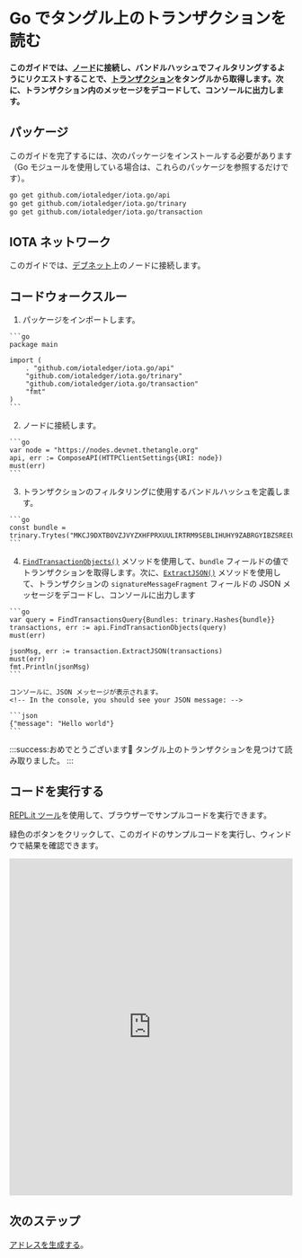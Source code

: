 # Go でタングル上のトランザクションを読む
<!-- # Read transactions on the Tangle in Go -->

**このガイドでは、[ノード](root://getting-started/0.1/network/nodes.md)に接続し、バンドルハッシュでフィルタリングするようにリクエストすることで、[トランザクション](root://getting-started/0.1/transactions/transactions.md)をタングルから取得します。次に、トランザクション内のメッセージをデコードして、コンソールに出力します。**
<!-- **In this guide, you get [transactions](root://getting-started/0.1/transactions/transactions.md) from the Tangle by connecting to a [node](root://getting-started/0.1/network/nodes.md) and asking it to filter them by their bundle hash. Then, you decode the message in the transaction and print it to the console.** -->

## パッケージ
<!-- ## Packages -->

このガイドを完了するには、次のパッケージをインストールする必要があります（Go モジュールを使用している場合は、これらのパッケージを参照するだけです）。
<!-- To complete this guide, you need to install the following packages (if you're using Go modules, you just need to reference these packages): -->

```bash
go get github.com/iotaledger/iota.go/api
go get github.com/iotaledger/iota.go/trinary
go get github.com/iotaledger/iota.go/transaction
```

## IOTA ネットワーク
<!-- ## IOTA network -->

このガイドでは、[デブネット](root://getting-started/0.1/network/iota-networks.md#devnet)上のノードに接続します。
<!-- In this guide, we connect to a node on the [Devnet](root://getting-started/0.1/network/iota-networks.md#devnet). -->

## コードウォークスルー
<!-- ## Code walkthrough -->

1. パッケージをインポートします。
  <!-- 1. Import the packages -->

    ```go
    package main

    import (
        . "github.com/iotaledger/iota.go/api"
        "github.com/iotaledger/iota.go/trinary"
        "github.com/iotaledger/iota.go/transaction"
        "fmt"
    )
    ```

2. ノードに接続します。
  <!-- 2. Connect to a node -->

    ```go
    var node = "https://nodes.devnet.thetangle.org"
    api, err := ComposeAPI(HTTPClientSettings{URI: node})
    must(err)
    ```

3. トランザクションのフィルタリングに使用するバンドルハッシュを定義します。
  <!-- 3. Define the bundle hash that you want to use to filter transactions -->

    ```go
    const bundle = trinary.Trytes("MKCJ9DXTBOVZJVYZXHFPRXUULIRTRM9SEBLIHUHY9ZABRGYIBZSREEUENDKRVIYFKHBTTKWGHXZZJPZYA")
    ```

4. [`FindTransactionObjects()`](https://github.com/iotaledger/iota.go/blob/master/.docs/iota.go/reference/api_find_transaction_objects.md) メソッドを使用して、`bundle` フィールドの値でトランザクションを取得します。次に、[`ExtractJSON()`](https://github.com/iotaledger/iota.go/blob/master/.docs/iota.go/reference/transaction_extract_j_s_o_n.md) メソッドを使用して、トランザクションの `signatureMessageFragment` フィールドの JSON メッセージをデコードし、コンソールに出力します
  <!-- 4. Use the [`FindTransactionObjects()`](https://github.com/iotaledger/iota.go/blob/master/.docs/iota.go/reference/api_find_transaction_objects.md) method to get transactions by the value of their `bundle` field. Then, use the [`ExtractJSON()`](https://github.com/iotaledger/iota.go/blob/master/.docs/iota.go/reference/transaction_extract_j_s_o_n.md) method to try to decode the JSON message in the `signatureMessageFragment` fields of the transactions and print it to the console -->

    ```go
    var query = FindTransactionsQuery{Bundles: trinary.Hashes{bundle}}
    transactions, err := api.FindTransactionObjects(query)
    must(err)

    jsonMsg, err := transaction.ExtractJSON(transactions)
    must(err)
    fmt.Println(jsonMsg)
    ```

    コンソールに、JSON メッセージが表示されます。
    <!-- In the console, you should see your JSON message: -->

    ```json
    {"message": "Hello world"}
    ```

:::success:おめでとうございます:tada:
タングル上のトランザクションを見つけて読み取りました。
:::
<!-- :::success:Congratulations :tada: -->
<!-- You've just found and read a transaction on the Tangle. -->
<!-- ::: -->

## コードを実行する
<!-- ## Run the code -->

[REPL.it ツール](https://repl.it)を使用して、ブラウザーでサンプルコードを実行できます。
<!-- We use the [REPL.it tool](https://repl.it) to allow you to run sample code in the browser. -->

緑色のボタンをクリックして、このガイドのサンプルコードを実行し、ウィンドウで結果を確認できます。
<!-- Click the green button to run the sample code in this guide and see the results in the window. -->

<iframe height="600px" width="100%" src="https://repl.it/@jake91/Read-a-transaction-on-the-Tangle?lite=true" scrolling="no" frameborder="no" allowtransparency="true" allowfullscreen="true" sandbox="allow-forms allow-pointer-lock allow-popups allow-same-origin allow-scripts allow-modals"></iframe>

## 次のステップ
<!-- ## Next steps -->

[アドレスを生成する](../go/generate-an-address.md)。
<!-- [Generate a new address](../go/generate-an-address.md). -->
